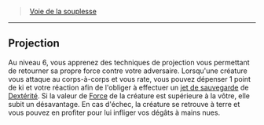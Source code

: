 ﻿---
!GenericItem
Id: monk_flexibility_hd.md#projection
ParentLink: monk_flexibility_hd.md#voie-de-la-souplesse
Name: Projection
ParentName: Voie de la souplesse
NameLevel: 2
Attributes:
  Name: Projection
  Markdown: >+
    ## <!--Name-->Projection<!--/Name-->


    Au niveau 6, vous apprenez des techniques de projection vous permettant de retourner sa propre force contre votre adversaire. Lorsqu'une créature vous attaque au corps-à-corps et vous rate, vous pouvez dépenser 1 point de ki et votre réaction afin de l'obliger à effectuer un [jet de sauvegarde](hd_abilities_jets_de_sauvegarde.md) de [Dextérité](hd_abilities_dexterity.md). Si la valeur de [Force](hd_abilities_strength.md) de la créature est supérieure à la vôtre, elle subit un désavantage. En cas d'échec, la créature se retrouve à terre et vous pouvez en profiter pour lui infliger vos dégâts à mains nues.

AttributesDictionary: >+
  Name: Projection

  Markdown: >+

    ## <!--Name-->Projection<!--/Name-->





    Au niveau 6, vous apprenez des techniques de projection vous permettant de retourner sa propre force contre votre adversaire. Lorsqu'une créature vous attaque au corps-à-corps et vous rate, vous pouvez dépenser 1 point de ki et votre réaction afin de l'obliger à effectuer un [jet de sauvegarde](hd_abilities_jets_de_sauvegarde.md) de [Dextérité](hd_abilities_dexterity.md). Si la valeur de [Force](hd_abilities_strength.md) de la créature est supérieure à la vôtre, elle subit un désavantage. En cas d'échec, la créature se retrouve à terre et vous pouvez en profiter pour lui infliger vos dégâts à mains nues.



---
> [Voie de la souplesse](hd_monk_flexibility.md)

---

## Projection

Au niveau 6, vous apprenez des techniques de projection vous permettant de retourner sa propre force contre votre adversaire. Lorsqu'une créature vous attaque au corps-à-corps et vous rate, vous pouvez dépenser 1 point de ki et votre réaction afin de l'obliger à effectuer un [jet de sauvegarde](hd_abilities_jets_de_sauvegarde.md) de [Dextérité](hd_abilities_dexterity.md). Si la valeur de [Force](hd_abilities_strength.md) de la créature est supérieure à la vôtre, elle subit un désavantage. En cas d'échec, la créature se retrouve à terre et vous pouvez en profiter pour lui infliger vos dégâts à mains nues.


